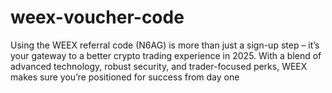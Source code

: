 # weex-voucher-code
Using the WEEX referral code (N6AG) is more than just a sign-up step – it’s your gateway to a better crypto trading experience in 2025. With a blend of advanced technology, robust security, and trader-focused perks, WEEX makes sure you’re positioned for success from day one
